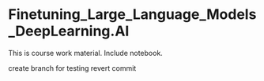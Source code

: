 # Finetuning_Large_Language_Models_DeepLearning.AI
This is course work material. Include notebook. 

create branch for testing
revert commit
